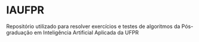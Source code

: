 # IAUFPR
Repositório utilizado para resolver exercícios e testes de algoritmos da Pós-graduação em Inteligência Artificial Aplicada da UFPR

